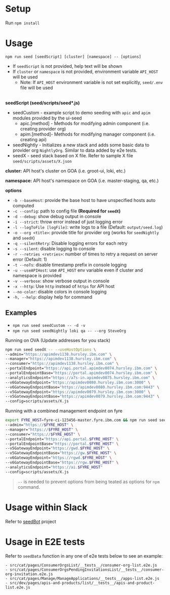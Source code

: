 # Setup

Run `npm install`

# Usage

`npm run seed [seedScript] [cluster] [namespace] -- [options]`

- If `seedScript` is not provided, help text will be shown
- If `cluster` or `namespace` is not provided, environment variable `API_HOST` will be used
  - Note: If `API_HOST` environment variable is not set explicitly, `seed/.env` file will be used

\
**seedScript (seed/scripts/seed\*.js)**

- seedCustom - example script to demo seeding with `apic` and `apim` modules provided by the ui-seed
  - apic.[method] - Methods for modifying admin component (i.e. creating provider org)
  - apim.[method]- Methods for modifying manager component (i.e. creating api)
- seedNightly - Initializes a new stack and adds some basic data to provider
  org `NightlyOrg`. Similar to data added by e2e tests.
- seedX - seed stack based on X file. Refer to sample X file `seed/scripts/assets/X.json`

**cluster:** API host's cluster on GOA (i.e. groot-ui, loki, etc.)

**namespace:** API host's namespace on GOA (i.e. master-staging, qa, etc.)

**options**

- `-b --baseHost`: provide the base host to have unspecified hosts auto computed
- `-c --config`: path to config file **(Required for `seedX`)**
- `-d --debug`: show debug output in console
- `-i --strict`: throw error instead of just logging error
- `-l --logToFile [logFile]`: write logs to a file (Default: `output/seed.log`)
- `-o --org <title>`: provide title for provider org (works for `seedNightly` and `seedX`)
- `-q --silentRetry`: Disable logging errors for each retry
- `-s --silent`: disable logging to console
- `-r --retries <retries>`: number of times to retry a request on server error (Default: 1)
- `-t --noTs`: disable timestamp prefix in console logging
- `-u --useAPIHost`: use `API_HOST` env variable even if cluster and namespace is provided
- `-v --verbose`: show verbose output in console
- `-x --http`: Use `http` instead of `https` for API host
- `--no-color`: disable colors in console logging
- `-h, --help`: display help for command

## Examples

- `npm run seed seedCustom -- -d -v`
- `npm run seed seedNightly loki qa -- --org SteveOrg`

Running on OVA (Update addresses for you stack)
```Bash
npm run seed seedX -- --useHostOptions \
--admin="https://apimdev1138.hursley.ibm.com" \
--manager="https://apimdev1138.hursley.ibm.com" \
--consumer="https://apimdev1138.hursley.ibm.com" \
--portalEndpoint="https://api.portal.apimdev0074.hursley.ibm.com" \
--portalEndpointBase="https://portal.apimdev0074.hursley.ibm.com" \
--analyticsEndpoint="https://a7s-in.apimdev0075.hursley.ibm.com" \
--v6GatewayEndpoint="https://apimdev0080.hursley.ibm.com:3000" \
--v6GatewayEndpointBase="https://apimdev0080.hursley.ibm.com:9443" \
--v5GatewayEndpoint="https://apimdev0079.hursley.ibm.com:3000" \
--v5GatewayEndpointBase="https://apimdev0079.hursley.ibm.com:9443" \
--config=scripts/assets/X.js
```

Running with a combined management endpoint on fyre
```Bash
export FYRE_HOST=fyre-ci-123456-master.fyre.ibm.com && npm run seed seedX -- --useHostOptions --baseHost "https://$FYRE_HOST" \
--admin="https://$FYRE_HOST" \
--manager="https://$FYRE_HOST" \
--consumer="https://$FYRE_HOST" \
--portalEndpoint="https://api.portal.$FYRE_HOST" \
--portalEndpointBase="https://portal.$FYRE_HOST" \
--v5GatewayEndpoint="https://gwd.$FYRE_HOST" \
--v5GatewayEndpointBase="https://gw.$FYRE_HOST" \
--v6GatewayEndpoint="https://rgwd.$FYRE_HOST" \
--v6GatewayEndpointBase="https://rgw.$FYRE_HOST" \
--analyticsEndpoint="https://ai.$FYRE_HOST"
--config=scripts/assets/X.js
```

> `--` is needed to prevent options from being teated as options for `npm` command.

# Usage within Slack

Refer to [seedBot](https://github.ibm.com/Ibrahim-Manjra/seedBot) project

# Usage in E2E tests

Refer to `seedData` function in any one of e2e tests below to see an example:

```
- src/cat/pages/ConsumerOrgsList/__tests__/consumer-org-list.e2e.js
- src/cat/pages/ConsumerOrgsPendingInvitationsList/__tests__/consumer-org-invitation.e2e.js
- src/cat/pages/Manage/ManageApplications/__tests__/apps-list.e2e.js
- src/dev/pages/apis-and-products/list/__tests__/apis-and-product-list.e2e.js
```
